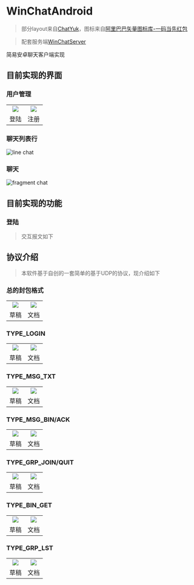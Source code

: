 # WinChatAndroid

> 部分layout来自[ChatYuk](https://github.com/alfianyusufabdullah/ChatYuk)，图标来自[阿里巴巴矢量图标库-一码当先红包](https://www.iconfont.cn/illustrations/detail?cid=36441)

> 配套服务端[WinChatServer](https://github.com/wa-kakalala/WinChatServer)

简易安卓聊天客户端实现

## 目前实现的界面

### 用户管理

<table>
	<tr>
		<td align="center"><img src="https://user-images.githubusercontent.com/41315874/202401108-932b771a-1508-4957-8408-378cc53904b2.png"></td>
		<td align="center"><img src="https://user-images.githubusercontent.com/41315874/202401129-5cf557ed-4dd7-47cc-aa31-1ea60970a7a1.png"></td>
	</tr>
    <tr>
		<td align="center">登陆</td>
		<td align="center">注册</td>
	</tr>
</table>

### 聊天列表行

![line chat](https://user-images.githubusercontent.com/41315874/202401393-908332d7-77bf-4ae8-b706-4e4cf90e9630.png)

### 聊天

![fragment chat](https://user-images.githubusercontent.com/41315874/202401526-ed8b9a92-db3e-4068-9512-0265b98c9352.png)


## 目前实现的功能

### 登陆

> 交互报文如下


## 协议介绍

> 本软件基于自创的一套简单的基于UDP的协议，现介绍如下

### 总的封包格式

<table>
	<tr>
		<td align="center"><img src="https://user-images.githubusercontent.com/41315874/202403800-23ca4d43-aa6e-48f7-90fa-e61736ad0a2c.jpg"></td>
		<td align="center"><img src="https://user-images.githubusercontent.com/41315874/202403824-3d98ce28-668d-48bc-b989-21f15bbb5f81.png"></td>
	</tr>
    <tr>
		<td align="center">草稿</td>
		<td align="center">文档</td>
	</tr>
</table>

### TYPE_LOGIN

<table>
	<tr>
		<td align="center"><img src="https://user-images.githubusercontent.com/41315874/202404113-e2341cec-8edd-4077-8934-052efbba5e91.jpg"></td>
		<td align="center"><img src="https://user-images.githubusercontent.com/41315874/202404142-3f6ad6e9-1cd1-4e85-916a-3d51a2b03ce3.png"></td>
	</tr>
    <tr>
		<td align="center">草稿</td>
		<td align="center">文档</td>
	</tr>
</table>

### TYPE_MSG_TXT

<table>
	<tr>
		<td align="center"><img src="https://user-images.githubusercontent.com/41315874/202404342-b450d00d-ea25-4f98-8d52-244e11e8984f.jpg"></td>
		<td align="center"><img src="https://user-images.githubusercontent.com/41315874/202404357-ddbe0ff3-2d3c-4053-8062-2990854eb1de.png"></td>
	</tr>
    <tr>
		<td align="center">草稿</td>
		<td align="center">文档</td>
	</tr>
</table>

### TYPE_MSG_BIN/ACK

<table>
	<tr>
		<td align="center"><img src="https://user-images.githubusercontent.com/41315874/202405983-1ecf06cf-863e-45ed-850e-ada6e973ff96.jpg"></td>
		<td align="center"><img src="https://user-images.githubusercontent.com/41315874/202404630-c30c51c6-7609-401e-a1d6-f2b44bc40a54.png"></td>
	</tr>
    <tr>
		<td align="center">草稿</td>
		<td align="center">文档</td>
	</tr>
</table>

### TYPE_GRP_JOIN/QUIT

<table>
	<tr>
		<td align="center"><img src="https://user-images.githubusercontent.com/41315874/202404791-bf23d5fc-e5ad-4a82-ab56-04f1dcb0a8a8.jpg"></td>
		<td align="center"><img src="https://user-images.githubusercontent.com/41315874/202404877-3e3b8646-be01-40c2-ab50-460b388fcb1e.png"></td>
	</tr>
    <tr>
		<td align="center">草稿</td>
		<td align="center">文档</td>
	</tr>
</table>

### TYPE_BIN_GET

<table>
	<tr>
		<td align="center"><img src="https://user-images.githubusercontent.com/41315874/202405044-7d7ef466-6157-4672-aa23-7277a67cbc82.jpg"></td>
		<td align="center"><img src="https://user-images.githubusercontent.com/41315874/202405409-789ff618-2192-4c79-9b94-57919de349fb.png"></td>
	</tr>
    <tr>
		<td align="center">草稿</td>
		<td align="center">文档</td>
	</tr>
</table>

### TYPE_GRP_LST

<table>
	<tr>
		<td align="center"><img src="https://user-images.githubusercontent.com/41315874/202405586-89d541ea-80e1-4ac5-a3c7-b73d60a40b0e.jpg"></td>
		<td align="center"><img src="https://user-images.githubusercontent.com/41315874/202405609-439caa75-942a-49e7-ac85-7d2b1da5f3e4.png"></td>
	</tr>
    <tr>
		<td align="center">草稿</td>
		<td align="center">文档</td>
	</tr>
</table>
